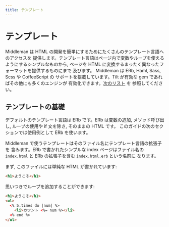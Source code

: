 ```yaml
---
title: テンプレート
---
```


# テンプレート

Middleman は HTML の開発を簡単にするためにたくさんのテンプレート言語へのアクセスを
提供します。テンプレート言語はページ内で変数やループを使えるようにするシンプルなものから,
ページを HTML に変換するまったく異なったフォーマットを提供するものにまで
及びます。 Middleman は ERb, Haml, Sass, Scss や CoffeeScript の
サポートを搭載しています。Tilt が有効な gem であればその他にも多くのエンジンが
有効化できます。[次のリスト](/jp/basics/template_engine_options/) を
参照してください。

## テンプレートの基礎

デフォルトのテンプレート言語は ERb です。ERb は変数の追加,
メソッド呼び出し, ループの使用や if 文を除き, そのままの HTML です。
このガイドの次のセクションでは使用例として ERb を使います。

Middleman で使うテンプレートはそのファイル名にテンプレート言語の拡張子を
含みます。ERb で書かれたシンプルな index ページはファイル名の
`index.html` と ERb の拡張子を含む `index.html.erb` という名前に
なります。

まず, このファイルには単純な HTML が書かれています:

``` html
<h1>ようこそ</h1>
```

思いつきでループを追加することができます:

``` html
<h1>ようこそ</h1>
<ul>
  <% 5.times do |num| %>
    <li>カウント <%= num %></li>
  <% end %>
</ul>
```

